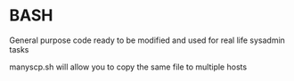 # BASH
General purpose code ready to be modified and used for real life sysadmin tasks

manyscp.sh will allow you to copy the same file to multiple hosts
